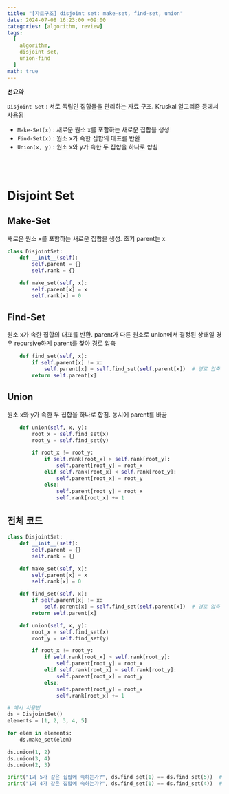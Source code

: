 ```yaml
---
title: "[자료구조] disjoint set: make-set, find-set, union"
date: 2024-07-08 16:23:00 +09:00
categories: [algorithm, review]
tags:
  [
    algorithm,
    disjoint set,
    union-find
  ]
math: true
---
```


**선요약**

`Disjoint Set` : 서로 독립인 집합들을 관리하는 자료 구조. Kruskal 알고리즘 등에서 사용됨

- `Make-Set(x)` : 새로운 원소 x를 포함하는 새로운 집합을 생성
- `Find-Set(x)` : 원소 x가 속한 집합의 대표를 반환
- `Union(x, y)` : 원소 x와 y가 속한 두 집합을 하나로 합침

<br/>
<br/>

# **Disjoint Set**

## **Make-Set**

새로운 원소 x를 포함하는 새로운 집합을 생성. 초기 parent는 x

```python
class DisjointSet:
    def __init__(self):
        self.parent = {}
        self.rank = {}

    def make_set(self, x):
        self.parent[x] = x
        self.rank[x] = 0
```

## **Find-Set**

원소 x가 속한 집합의 대표를 반환. parent가 다른 원소로 union에서 결정된 상태일 경우 recursive하게 parent를 찾아 경로 압축

```python
    def find_set(self, x):
        if self.parent[x] != x:
            self.parent[x] = self.find_set(self.parent[x])  # 경로 압축
        return self.parent[x]
```

## **Union**

원소 x와 y가 속한 두 집합을 하나로 합침. 동시에 parent를 바꿈

```python
    def union(self, x, y):
        root_x = self.find_set(x)
        root_y = self.find_set(y)

        if root_x != root_y:
            if self.rank[root_x] > self.rank[root_y]:
                self.parent[root_y] = root_x
            elif self.rank[root_x] < self.rank[root_y]:
                self.parent[root_x] = root_y
            else:
                self.parent[root_y] = root_x
                self.rank[root_x] += 1
```

## **전체 코드**

```python
class DisjointSet:
    def __init__(self):
        self.parent = {}
        self.rank = {}

    def make_set(self, x):
        self.parent[x] = x
        self.rank[x] = 0

    def find_set(self, x):
        if self.parent[x] != x:
            self.parent[x] = self.find_set(self.parent[x])  # 경로 압축
        return self.parent[x]

    def union(self, x, y):
        root_x = self.find_set(x)
        root_y = self.find_set(y)

        if root_x != root_y:
            if self.rank[root_x] > self.rank[root_y]:
                self.parent[root_y] = root_x
            elif self.rank[root_x] < self.rank[root_y]:
                self.parent[root_x] = root_y
            else:
                self.parent[root_y] = root_x
                self.rank[root_x] += 1

# 예시 사용법
ds = DisjointSet()
elements = [1, 2, 3, 4, 5]

for elem in elements:
    ds.make_set(elem)

ds.union(1, 2)
ds.union(3, 4)
ds.union(2, 3)

print("1과 5가 같은 집합에 속하는가?", ds.find_set(1) == ds.find_set(5))  # False
print("1과 4가 같은 집합에 속하는가?", ds.find_set(1) == ds.find_set(4))  # True
```
